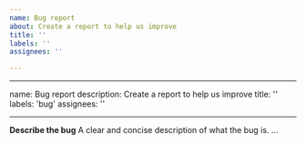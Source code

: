 ```yaml
---
name: Bug report
about: Create a report to help us improve
title: ''
labels: ''
assignees: ''

---
```


---
name: Bug report
description: Create a report to help us improve
title: ''
labels: 'bug'
assignees: ''

---

**Describe the bug**
A clear and concise description of what the bug is.
...
